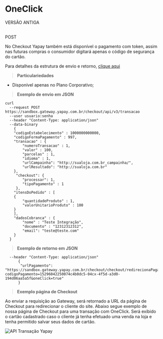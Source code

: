 # OneClick

<span class="url">VERSÃO ANTIGA</span>
<br>
<br>

<span class="post">POST</span>

No Checkout Yapay também está disponível o pagamento com token, assim nas futuras compras o consumidor digitará apenas o código de segurança do cartão.

Para detalhes da estrutura de envio e retorno, [clique aqui](tabela-checkout.md?id=oneclick)

> **Particulariedades**

* Disponível apenas no Plano Corporativo;

> **Exemplo de envio em JSON**

```curl
curl
  --request POST https://sandbox.gateway.yapay.com.br/checkout/api/v3/transacao
  --user usuario:senha 
  --header "Content-Type: application/json"
  --data-binary
    {
    "codigoEstabelecimento" : 1000000000000,
    "codigoFormaPagamento" : 997,
    "transacao" : {
        "numeroTransacao" : 1,
        "valor" : 100,
        "parcelas" : 1,
        "idioma" : 1,
        "urlCampainha": "http://sualoja.com.br_campainha/",
        "urlResultado": "http://sualoja.com.br"
    },
     "checkout": {
        "processar": 1,
        "tipoPagamento" : 1
     },
    "itensDoPedido" : [
    {
        "quantidadeProduto" : 1,
        "valorUnitarioProduto" : 100
    }
    ],
    "dadosCobranca" : {
        "nome" : "Teste Integração",
        "documento" : "12312312312",
        "email": "teste@teste.com"
    }
  }
```

> **Exemplo de retorno em JSON**

```curl
  --header "Content-Type: application/json"
      {
       "urlPagamento": "https://sandbox.gateway.yapay.com.br/checkout/checkout/redirecionaPagamento?codigoPagamento=15296042250074c4b0dc5-04cx-4f5d-a3d0-194d06aa5a5f&oneClick=true"
      }
```

> **Exemplo página de Checkout**

Ao enviar a requisição ao Gateway, será retornado a URL da página de Checkout para redirecionar o cliente do site. Abaixo segue exemplo de nossa página de Checkout para uma transação com OneClick. Será exibido o cartão cadastrado caso o cliente já tenha efetuado uma venda na loja e tenha permitido salvar seus dados de cartão.

![API Transação Yapay](/images/checkout_oneclick.png "API Yapay")
